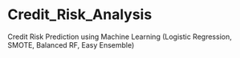 # Credit_Risk_Analysis
Credit Risk Prediction using Machine Learning (Logistic Regression, SMOTE, Balanced RF, Easy Ensemble)
